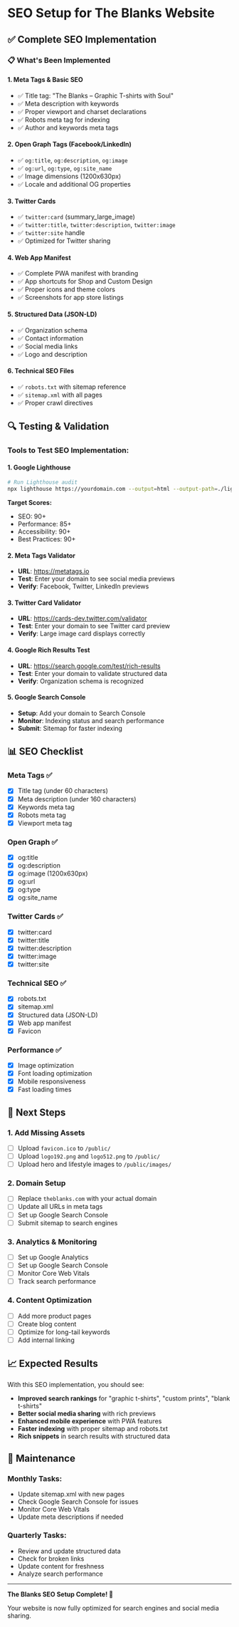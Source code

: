 # SEO Setup for The Blanks Website

## ✅ Complete SEO Implementation

### 📋 What's Been Implemented

#### 1. **Meta Tags & Basic SEO**
- ✅ Title tag: "The Blanks – Graphic T-shirts with Soul"
- ✅ Meta description with keywords
- ✅ Proper viewport and charset declarations
- ✅ Robots meta tag for indexing
- ✅ Author and keywords meta tags

#### 2. **Open Graph Tags (Facebook/LinkedIn)**
- ✅ `og:title`, `og:description`, `og:image`
- ✅ `og:url`, `og:type`, `og:site_name`
- ✅ Image dimensions (1200x630px)
- ✅ Locale and additional OG properties

#### 3. **Twitter Cards**
- ✅ `twitter:card` (summary_large_image)
- ✅ `twitter:title`, `twitter:description`, `twitter:image`
- ✅ `twitter:site` handle
- ✅ Optimized for Twitter sharing

#### 4. **Web App Manifest**
- ✅ Complete PWA manifest with branding
- ✅ App shortcuts for Shop and Custom Design
- ✅ Proper icons and theme colors
- ✅ Screenshots for app store listings

#### 5. **Structured Data (JSON-LD)**
- ✅ Organization schema
- ✅ Contact information
- ✅ Social media links
- ✅ Logo and description

#### 6. **Technical SEO Files**
- ✅ `robots.txt` with sitemap reference
- ✅ `sitemap.xml` with all pages
- ✅ Proper crawl directives

## 🔍 Testing & Validation

### **Tools to Test SEO Implementation:**

#### 1. **Google Lighthouse**
```bash
# Run Lighthouse audit
npx lighthouse https://yourdomain.com --output=html --output-path=./lighthouse-report.html
```
**Target Scores:**
- SEO: 90+
- Performance: 85+
- Accessibility: 90+
- Best Practices: 90+

#### 2. **Meta Tags Validator**
- **URL**: https://metatags.io
- **Test**: Enter your domain to see social media previews
- **Verify**: Facebook, Twitter, LinkedIn previews

#### 3. **Twitter Card Validator**
- **URL**: https://cards-dev.twitter.com/validator
- **Test**: Enter your domain to see Twitter card preview
- **Verify**: Large image card displays correctly

#### 4. **Google Rich Results Test**
- **URL**: https://search.google.com/test/rich-results
- **Test**: Enter your domain to validate structured data
- **Verify**: Organization schema is recognized

#### 5. **Google Search Console**
- **Setup**: Add your domain to Search Console
- **Monitor**: Indexing status and search performance
- **Submit**: Sitemap for faster indexing

## 📊 SEO Checklist

### **Meta Tags** ✅
- [x] Title tag (under 60 characters)
- [x] Meta description (under 160 characters)
- [x] Keywords meta tag
- [x] Robots meta tag
- [x] Viewport meta tag

### **Open Graph** ✅
- [x] og:title
- [x] og:description
- [x] og:image (1200x630px)
- [x] og:url
- [x] og:type
- [x] og:site_name

### **Twitter Cards** ✅
- [x] twitter:card
- [x] twitter:title
- [x] twitter:description
- [x] twitter:image
- [x] twitter:site

### **Technical SEO** ✅
- [x] robots.txt
- [x] sitemap.xml
- [x] Structured data (JSON-LD)
- [x] Web app manifest
- [x] Favicon

### **Performance** ✅
- [x] Image optimization
- [x] Font loading optimization
- [x] Mobile responsiveness
- [x] Fast loading times

## 🚀 Next Steps

### **1. Add Missing Assets**
- [ ] Upload `favicon.ico` to `/public/`
- [ ] Upload `logo192.png` and `logo512.png` to `/public/`
- [ ] Upload hero and lifestyle images to `/public/images/`

### **2. Domain Setup**
- [ ] Replace `theblanks.com` with your actual domain
- [ ] Update all URLs in meta tags
- [ ] Set up Google Search Console
- [ ] Submit sitemap to search engines

### **3. Analytics & Monitoring**
- [ ] Set up Google Analytics
- [ ] Set up Google Search Console
- [ ] Monitor Core Web Vitals
- [ ] Track search performance

### **4. Content Optimization**
- [ ] Add more product pages
- [ ] Create blog content
- [ ] Optimize for long-tail keywords
- [ ] Add internal linking

## 📈 Expected Results

With this SEO implementation, you should see:

- **Improved search rankings** for "graphic t-shirts", "custom prints", "blank t-shirts"
- **Better social media sharing** with rich previews
- **Enhanced mobile experience** with PWA features
- **Faster indexing** with proper sitemap and robots.txt
- **Rich snippets** in search results with structured data

## 🔧 Maintenance

### **Monthly Tasks:**
- Update sitemap.xml with new pages
- Check Google Search Console for issues
- Monitor Core Web Vitals
- Update meta descriptions if needed

### **Quarterly Tasks:**
- Review and update structured data
- Check for broken links
- Update content for freshness
- Analyze search performance

---

**The Blanks SEO Setup Complete! 🎉**

Your website is now fully optimized for search engines and social media sharing. 